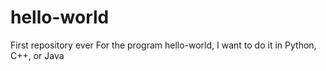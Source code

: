 # hello-world
First repository ever
For the program hello-world, I want to do it in Python, C++, or Java
